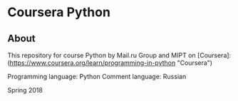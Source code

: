 # Coursera Python 
## About 
This repository for course Python by Mail.ru Group and MIPT on [Coursera]:(https://www.coursera.org/learn/programming-in-python "Coursera")

Programming language: Python
Comment language: Russian

Spring 2018